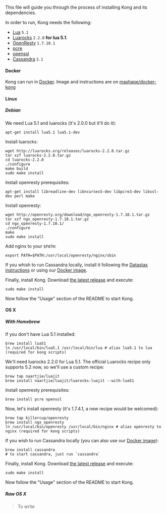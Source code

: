This file will guide you through the process of installing Kong and its dependencies.

In order to run, Kong needs the following:
- [Lua][lua-install-url] `5.1`
- [Luarocks][luarocks-url] `2.2.0` **for lua 5.1**.
- [OpenResty](http://openresty.com/#Download) `1.7.10.1`
- [pcre][pcre-url]
- [openssl][openssl-url]
- [Cassandra][cassandra-url] `2.1`

#### Docker

Kong can run in [Docker][docker-url]. Image and instructions are on [mashape/docker-kong][docker-kong-url]

#### Linux

##### Debian

We need Lua 5.1 and luarocks (it's 2.0.0 but it'll do it):

```
apt-get install lua5.1 lua5.1-dev
```

Install luarocks:

```
wget http://luarocks.org/releases/luarocks-2.2.0.tar.gz
tar xzf luarocks-2.2.0.tar.gz
cd luarocks-2.2.0
./configure
make build
sudo make install
```

Install openresty prerequisites:

```
apt-get install libreadline-dev libncurses5-dev libpcre3-dev libssl-dev perl make
```

Install openresty:

```
wget http://openresty.org/download/ngx_openresty-1.7.10.1.tar.gz
tar xzf ngx_openresty-1.7.10.1.tar.gz
cd ngx_openresty-1.7.10.1/
./configure
make
sudo make install
```

Add nginx to your `$PATH`:

```
export PATH=$PATH:/usr/local/openresty/nginx/sbin
```

If you whish to run Cassandra locally, install it following the [Datastax instructions](http://www.datastax.com/documentation/cassandra/2.0/cassandra/install/installDeb_t.html) or using our [Docker image][docker-kong-url].

Finally, install Kong. Download [the latest release][kong-latest-url] and execute:

```
sudo make install
```

Now follow the "Usage" section of the README to start Kong.

#### OS X

##### With Homebrew

If you don't have Lua 5.1 installed:

```
brew install lua51
ln /usr/local/bin/lua5.1 /usr/local/bin/lua # alias lua5.1 to lua (required for kong scripts)
```

We'll need luarocks 2.2.0 for Lua 5.1. The official Luarocks recipe only supports 5.2 now, so we'll use a custom recipe:

```
brew tap naartjie/luajit
brew install naartjie/luajit/luarocks-luajit --with-lua51
```

Install openresty prerequisites:

```
brew install pcre openssl
```

Now, let's install openresty (it's 1.7.4.1, a new recipe would be welcomed):

```
brew tap killercup/openresty
brew install ngx_openresty
ln /usr/local/bin/openresty /usr/local/bin/nginx # alias openresty to nginx (required for kong scripts)
```

If you wish to run Cassandra locally (you can also use our [Docker image][docker-kong-url]):

```
brew install cassandra
# to start cassandra, just run `cassandra`
```

Finally, install Kong. Download [the latest release][kong-latest-url] and execute:

```
sudo make install
```

Now follow the "Usage" section of the README to start Kong.

##### Raw OS X

> To write

[docker-url]: https://www.docker.com/
[docker-kong-url]: https://github.com/Mashape/docker-kong
[docker-cassandra-url]: https://github.com/Mashape/docker-cassandra
[lua-install-url]: http://www.lua.org/download.html
[luarocks-url]: https://luarocks.org
[cassandra-url]: http://cassandra.apache.org/
[pcre-url]: http://www.pcre.org/
[openssl-url]: https://www.openssl.org/
[kong-latest-url]: https://github.com/Mashape/kong/releases
